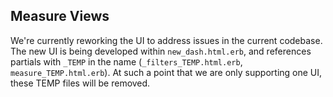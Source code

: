 Measure Views
-------------

We're currently reworking the UI to address issues in the current codebase. The new UI is being developed within `new_dash.html.erb`, and references partials with `_TEMP` in the name (`_filters_TEMP.html.erb`, `measure_TEMP.html.erb`). At such a point that we are only supporting one UI, these TEMP files will be removed.